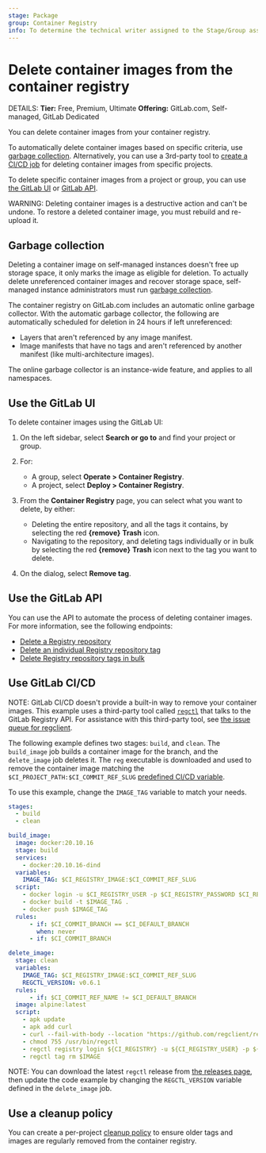 ```yaml
---
stage: Package
group: Container Registry
info: To determine the technical writer assigned to the Stage/Group associated with this page, see https://handbook.gitlab.com/handbook/product/ux/technical-writing/#assignments
---
```


# Delete container images from the container registry

DETAILS:
**Tier:** Free, Premium, Ultimate
**Offering:** GitLab.com, Self-managed, GitLab Dedicated

You can delete container images from your container registry.

To automatically delete container images based on specific criteria, use [garbage collection](#garbage-collection).
Alternatively, you can use a 3rd-party tool to [create a CI/CD job](#use-gitlab-cicd)
for deleting container images from specific projects.

To delete specific container images from a project or group, you can use [the GitLab UI](#use-the-gitlab-ui)
or [GitLab API](#use-the-gitlab-api).

WARNING:
Deleting container images is a destructive action and can't be undone. To restore
a deleted container image, you must rebuild and re-upload it.

## Garbage collection

Deleting a container image on self-managed instances doesn't free up storage space, it only marks the image
as eligible for deletion. To actually delete unreferenced container images and recover storage space, self-managed instance administrators
must run [garbage collection](../../../administration/packages/container_registry.md#container-registry-garbage-collection).

The container registry on GitLab.com includes an automatic online garbage
collector.
With the automatic garbage collector, the following are automatically scheduled
for deletion in 24 hours if left unreferenced:

- Layers that aren't referenced by any image manifest.
- Image manifests that have no tags and aren't referenced by another manifest (like multi-architecture images).

The online garbage collector is an instance-wide feature, and applies to all namespaces.

## Use the GitLab UI

To delete container images using the GitLab UI:

1. On the left sidebar, select **Search or go to** and find your project or group.
1. For:
   - A group, select **Operate > Container Registry**.
   - A project, select **Deploy > Container Registry**.
1. From the **Container Registry** page, you can select what you want to delete,
   by either:

   - Deleting the entire repository, and all the tags it contains, by selecting
     the red **{remove}** **Trash** icon.
   - Navigating to the repository, and deleting tags individually or in bulk
     by selecting the red **{remove}** **Trash** icon next to the tag you want
     to delete.

1. On the dialog, select **Remove tag**.

## Use the GitLab API

You can use the API to automate the process of deleting container images. For more
information, see the following endpoints:

- [Delete a Registry repository](../../../api/container_registry.md#delete-registry-repository)
- [Delete an individual Registry repository tag](../../../api/container_registry.md#delete-a-registry-repository-tag)
- [Delete Registry repository tags in bulk](../../../api/container_registry.md#delete-registry-repository-tags-in-bulk)

## Use GitLab CI/CD

NOTE:
GitLab CI/CD doesn't provide a built-in way to remove your container images. This example uses a
third-party tool called [`regctl`](https://github.com/regclient/regclient) that talks to the GitLab Registry API.
For assistance with this third-party tool, see [the issue queue for regclient](https://github.com/regclient/regclient/issues).

The following example defines two stages: `build`, and `clean`. The `build_image` job builds a container
image for the branch, and the `delete_image` job deletes it. The `reg` executable is downloaded and used to
remove the container image matching the `$CI_PROJECT_PATH:$CI_COMMIT_REF_SLUG`
[predefined CI/CD variable](../../../ci/variables/predefined_variables.md).

To use this example, change the `IMAGE_TAG` variable to match your needs.

```yaml
stages:
  - build
  - clean

build_image:
  image: docker:20.10.16
  stage: build
  services:
    - docker:20.10.16-dind
  variables:
    IMAGE_TAG: $CI_REGISTRY_IMAGE:$CI_COMMIT_REF_SLUG
  script:
    - docker login -u $CI_REGISTRY_USER -p $CI_REGISTRY_PASSWORD $CI_REGISTRY
    - docker build -t $IMAGE_TAG .
    - docker push $IMAGE_TAG
  rules:
      - if: $CI_COMMIT_BRANCH == $CI_DEFAULT_BRANCH
        when: never
      - if: $CI_COMMIT_BRANCH

delete_image:
  stage: clean
  variables:
    IMAGE_TAG: $CI_REGISTRY_IMAGE:$CI_COMMIT_REF_SLUG
    REGCTL_VERSION: v0.6.1
  rules:
      - if: $CI_COMMIT_REF_NAME != $CI_DEFAULT_BRANCH
  image: alpine:latest
  script:
    - apk update
    - apk add curl
    - curl --fail-with-body --location "https://github.com/regclient/regclient/releases/download/${REGCTL_VERSION}/regctl-linux-amd64" > /usr/bin/regctl
    - chmod 755 /usr/bin/regctl
    - regctl registry login ${CI_REGISTRY} -u ${CI_REGISTRY_USER} -p ${CI_REGISTRY_PASSWORD}
    - regctl tag rm $IMAGE
```

NOTE:
You can download the latest `regctl` release from [the releases page](https://github.com/regclient/regclient/releasess), then update
the code example by changing the `REGCTL_VERSION` variable defined in the `delete_image` job.

## Use a cleanup policy

You can create a per-project [cleanup policy](reduce_container_registry_storage.md#cleanup-policy) to ensure older tags and
images are regularly removed from the container registry.
